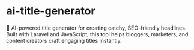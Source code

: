 # ai-title-generator
🚀 AI-powered title generator for creating catchy, SEO-friendly headlines. Built with Laravel and JavaScript, this tool helps bloggers, marketers, and content creators craft engaging titles instantly.
